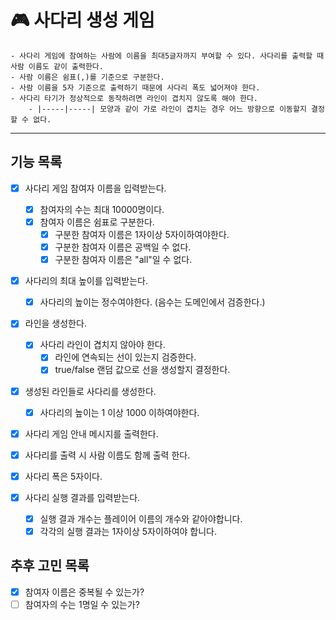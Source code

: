 # 🎮 사다리 생성 게임

```
- 사다리 게임에 참여하는 사람에 이름을 최대5글자까지 부여할 수 있다. 사다리를 출력할 때 사람 이름도 같이 출력한다.
- 사람 이름은 쉼표(,)를 기준으로 구분한다.
- 사람 이름을 5자 기준으로 출력하기 때문에 사다리 폭도 넓어져야 한다.
- 사다리 타기가 정상적으로 동작하려면 라인이 겹치지 않도록 해야 한다.
    - |-----|-----| 모양과 같이 가로 라인이 겹치는 경우 어느 방향으로 이동할지 결정할 수 없다.
```
---
## 기능 목록

- [x] 사다리 게임 참여자 이름을 입력받는다.
  - [x] 참여자의 수는 최대 10000명이다.
  - [x] 참여자 이름은 쉼표로 구분한다.
    - [x] 구분한 참여자 이름은 1자이상 5자이하여야한다.
    - [x] 구분한 참여자 이름은 공백일 수 없다.
    - [x] 구분한 참여자 이름은 "all"일 수 없다.

- [x] 사다리의 최대 높이를 입력받는다.
  - [x] 사다리의 높이는 정수여야한다. (음수는 도메인에서 검증한다.)

- [x] 라인을 생성한다.
  - [x] 사다리 라인이 겹치지 않아야 한다.
    - [x] 라인에 연속되는 선이 있는지 검증한다.
    - [x] true/false 랜덤 값으로 선을 생성할지 결정한다.

- [x] 생성된 라인들로 사다리를 생성한다.
  - [x] 사다리의 높이는 1 이상 1000 이하여야한다.

- [x] 사다리 게임 안내 메시지를 출력한다.

- [x] 사다리를 출력 시 사람 이름도 함께 출력 한다.
- [x] 사다리 폭은 5자이다.

- [x] 사다리 실행 결과를 입력받는다.
  - [x] 실행 결과 개수는 플레이어 이름의 개수와 같아야합니다.
  - [x] 각각의 실행 결과는 1자이상 5자이하여야 합니다.

## 추후 고민 목록
- [x] 참여자 이름은 중복될 수 있는가?
- [ ] 참여자의 수는 1명일 수 있는가?
